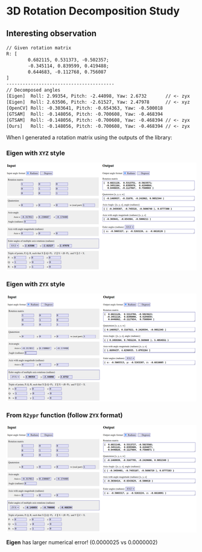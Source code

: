 # 3D Rotation Decomposition Study


## Interesting observation

```
// Given rotation matrix
R: [
        0.682115, 0.531373, -0.502357;
        -0.345114, 0.839599, 0.419488;
        0.644683, -0.112768, 0.756087
]
----------------------------------------
// Decomposed angles
[Eigen]  Roll: 2.99354, Pitch: -2.44098, Yaw: 2.6732       // <- zyx
[Eigen]  Roll: 2.63506, Pitch: -2.61527, Yaw: 2.47978      // <- xyz
[OpenCV] Roll: -0.303641, Pitch: -0.654363, Yaw: -0.500018
[GTSAM]  Roll: -0.148056, Pitch: -0.700608, Yaw: -0.468394
[GTSAM]  Roll: -0.148056, Pitch: -0.700608, Yaw: -0.468394 // <- zyx
[Ours]   Roll: -0.148056, Pitch: -0.700608, Yaw: -0.468394 // <- zyx
```

When I generated a rotation matrix using the outputs of the library:

### Eigen with `XYZ` style

![a](materials/rotation_eigen_xyz.png)


### Eigen with `ZYX` style

![b](materials/rotation_eigen_zyx.png)

### From `R2ypr` function (follow `ZYX` format)

![c](materials/rotation_ours_zyx.png)

**Eigen** has larger numerical error! (0.0000025 vs 0.0000002)

